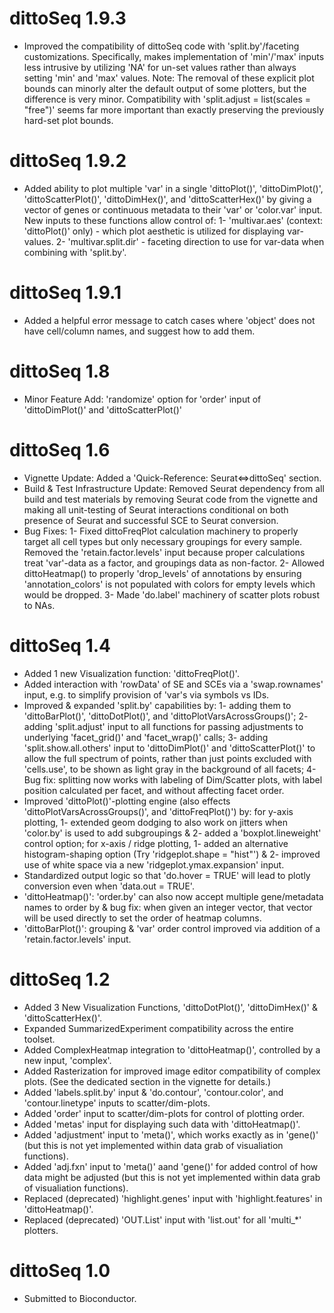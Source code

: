 # dittoSeq 1.9.3

* Improved the compatibility of dittoSeq code with 'split.by'/faceting customizations. Specifically, makes implementation of 'min'/'max' inputs less intrusive by utilizing 'NA' for un-set values rather than always setting 'min' and 'max' values. Note: The removal of these explicit plot bounds can minorly alter the default output of some plotters, but the difference is very minor. Compatibility with 'split.adjust = list(scales = "free")' seems far more important than exactly preserving the previously hard-set plot bounds.

# dittoSeq 1.9.2

* Added ability to plot multiple 'var' in a single 'dittoPlot()', 'dittoDimPlot()', 'dittoScatterPlot()', 'dittoDimHex()', and 'dittoScatterHex()' by giving a vector of genes or continuous metadata to their 'var' or 'color.var' input. New inputs to these functions allow control of:
1- 'multivar.aes' (context: 'dittoPlot()' only) - which plot aesthetic is utilized for displaying var-values.
2- 'multivar.split.dir' - faceting direction to use for var-data when combining with 'split.by'.  

# dittoSeq 1.9.1

* Added a helpful error message to catch cases where 'object' does not have cell/column names, and suggest how to add them.

# dittoSeq 1.8

* Minor Feature Add: 'randomize' option for 'order' input of 'dittoDimPlot()' and 'dittoScatterPlot()'

# dittoSeq 1.6

* Vignette Update: Added a 'Quick-Reference: Seurat<=>dittoSeq' section.
* Build & Test Infrastructure Update: Removed Seurat dependency from all build and test materials by removing Seurat code from the vignette and making all unit-testing of Seurat interactions conditional on both presence of Seurat and successful SCE to Seurat conversion.
* Bug Fixes:
1- Fixed dittoFreqPlot calculation machinery to properly target all cell types but only necessary groupings for every sample. Removed the 'retain.factor.levels' input because proper calculations treat 'var'-data as a factor, and groupings data as non-factor.
2- Allowed dittoHeatmap() to properly 'drop_levels' of annotations by ensuring 'annotation_colors' is not populated with colors for empty levels which would be dropped.
3- Made 'do.label' machinery of scatter plots robust to NAs.

# dittoSeq 1.4

* Added 1 new Visualization function: 'dittoFreqPlot()'.
* Added interaction with 'rowData' of SE and SCEs via a 'swap.rownames' input, e.g. to simplify provision of 'var's via symbols vs IDs.
* Improved & expanded 'split.by' capabilities by:
1- adding them to 'dittoBarPlot()', 'dittoDotPlot()', and 'dittoPlotVarsAcrossGroups()';
2- adding 'split.adjust' input to all functions for passing adjustments to underlying 'facet_grid()' and 'facet_wrap()' calls;
3- adding 'split.show.all.others' input to 'dittoDimPlot()' and 'dittoScatterPlot()' to allow the full spectrum of points, rather than just points excluded with 'cells.use', to be shown as light gray in the background of all facets;
4- Bug fix: splitting now works with labeling of Dim/Scatter plots, with label position calculated per facet, and without affecting facet order.
* Improved 'dittoPlot()'-plotting engine (also effects 'dittoPlotVarsAcrossGroups()', and 'dittoFreqPlot()') by:
for y-axis plotting,
1- extended geom dodging to also work on jitters when 'color.by' is used to add subgroupings &
2- added a 'boxplot.lineweight' control option;
for x-axis / ridge plotting,
1- added an alternative histogram-shaping option (Try 'ridgeplot.shape = "hist"') &
2- improved use of white space via a new 'ridgeplot.ymax.expansion' input.
* Standardized output logic so that 'do.hover = TRUE' will lead to plotly conversion even when 'data.out = TRUE'. 
* 'dittoHeatmap()': 'order.by' can also now accept multiple gene/metadata names to order by & bug fix: when given an integer vector, that vector will be used directly to set the order of heatmap columns.
* 'dittoBarPlot()': grouping & 'var' order control improved via addition of a 'retain.factor.levels' input.

# dittoSeq 1.2

* Added 3 New Visualization Functions, 'dittoDotPlot()', 'dittoDimHex()' & 'dittoScatterHex()'.
* Expanded SummarizedExperiment compatibility across the entire toolset.
* Added ComplexHeatmap integration to 'dittoHeatmap()', controlled by a new input, 'complex'.
* Added Rasterization for improved image editor compatibility of complex plots. (See the dedicated section in the vignette for details.)
* Added 'labels.split.by' input & 'do.contour', 'contour.color', and 'contour.linetype' inputs to scatter/dim-plots.
* Added 'order' input to scatter/dim-plots for control of plotting order.
* Added 'metas' input for displaying such data with 'dittoHeatmap()'.
* Added 'adjustment' input to 'meta()', which works exactly as in 'gene()' (but this is not yet implemented within data grab of visualiation functions).
* Added 'adj.fxn' input to 'meta()' aand 'gene()' for added control of how data might be adjusted (but this is not yet implemented within data grab of visualiation functions).
* Replaced (deprecated) 'highlight.genes' input with 'highlight.features' in 'dittoHeatmap()'.
* Replaced (deprecated) 'OUT.List' input with 'list.out' for all 'multi_*' plotters.


# dittoSeq 1.0

* Submitted to Bioconductor.
